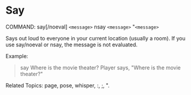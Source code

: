 # Say

COMMAND:  say[/noeval] `<message>`
          nsay `<message>`
          "`<message>`

Says <message> out loud to everyone in your current location (usually
a room).  If you use say/noeval or nsay, the message is not evaluated.

Example:
  > say Where is the movie theater?
  Player says, "Where is the movie theater?"

Related Topics: page, pose, whisper, :, ;, ".
